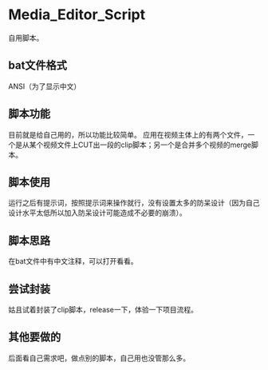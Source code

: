 # Media_Editor_Script
自用脚本。

## bat文件格式
ANSI（为了显示中文）

## 脚本功能
目前就是给自己用的，所以功能比较简单。
应用在视频主体上的有两个文件，一个是从某个视频文件上CUT出一段的clip脚本；另一个是合并多个视频的merge脚本。

## 脚本使用
运行之后有提示词，按照提示词来操作就行，没有设置太多的防呆设计（因为自己设计水平太低所以加入防呆设计可能造成不必要的崩溃）。

## 脚本思路
在bat文件中有中文注释，可以打开看看。

## 尝试封装
姑且试着封装了clip脚本，release一下，体验一下项目流程。

## 其他要做的
后面看自己需求吧，做点别的脚本，自己用也没管那么多。